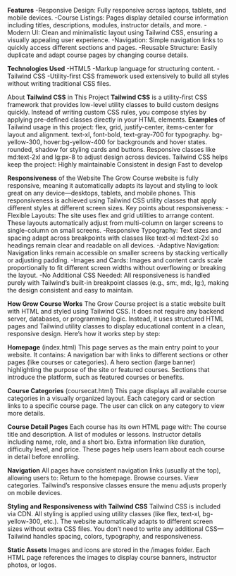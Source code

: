 **Features**
-Responsive Design:
  Fully responsive across laptops, tablets, and mobile devices.
-Course Listings:
  Pages display detailed course information including titles, descriptions, modules, instructor details, and more.
-Modern UI:
  Clean and minimalistic layout using Tailwind CSS, ensuring a visually appealing user experience.
-Navigation:
  Simple navigation links to quickly access different sections and pages.
-Reusable Structure:
  Easily duplicate and adapt course pages by changing course details.

**Technologies Used**
-HTML5
-Markup language for structuring content.
-Tailwind CSS
-Utility-first CSS framework used extensively to build all styles without writing traditional CSS files.

About **Tailwind CSS** in This Project
**Tailwind CSS** is a utility-first CSS framework that provides low-level utility classes to build custom designs quickly.
Instead of writing custom CSS rules, you compose styles by applying pre-defined classes directly in your HTML elements.
**Examples** of Tailwind usage in this project:
flex, grid, justify-center, items-center for layout and alignment.
text-xl, font-bold, text-gray-700 for typography.
bg-yellow-300, hover:bg-yellow-400 for backgrounds and hover states.
rounded, shadow for styling cards and buttons.
Responsive classes like md:text-2xl and lg:px-8 to adjust design across devices.
Tailwind CSS helps keep the project:
Highly maintainable
Consistent in design
Fast to develop

**Responsiveness** of the Website
The Grow Course website is fully responsive, meaning it automatically adapts its layout and styling to look great on any device—desktops, tablets, and mobile phones.
This responsiveness is achieved using Tailwind CSS utility classes that apply different styles at different screen sizes.
Key points about responsiveness:
-Flexible Layouts:
The site uses flex and grid utilities to arrange content. These layouts automatically adjust from multi-column on larger screens to single-column on small screens.
-Responsive Typography:
Text sizes and spacing adapt across breakpoints with classes like text-xl md:text-2xl so headings remain clear and readable on all devices.
-Adaptive Navigation:
Navigation links remain accessible on smaller screens by stacking vertically or adjusting padding.
-Images and Cards:
Images and content cards scale proportionally to fit different screen widths without overflowing or breaking the layout.
-No Additional CSS Needed:
All responsiveness is handled purely with Tailwind’s built-in breakpoint classes (e.g., sm:, md:, lg:), making the design consistent and easy to maintain.

**How Grow Course Works**
The Grow Course project is a static website built with HTML and styled using Tailwind CSS. It does not require any backend server, databases, or programming logic. Instead, it uses structured HTML pages and Tailwind utility classes to display educational content in a clean, responsive design.
Here’s how it works step by step:

**Homepage** (index.html)
This page serves as the main entry point to your website.
It contains:
A navigation bar with links to different sections or other pages (like courses or categories).
A hero section (large banner) highlighting the purpose of the site or featured courses.
Sections that introduce the platform, such as featured courses or benefits.

**Course Categories** (coursecat.html)
This page displays all available course categories in a visually organized layout.
Each category card or section links to a specific course page.
The user can click on any category to view more details.

**Course Detail Pages**
Each course has its own HTML page with:
The course title and description.
A list of modules or lessons.
Instructor details including name, role, and a short bio.
Extra information like duration, difficulty level, and price.
These pages help users learn about each course in detail before enrolling.

**Navigation**
All pages have consistent navigation links (usually at the top), allowing users to:
Return to the homepage.
Browse courses.
View categories.
Tailwind’s responsive classes ensure the menu adjusts properly on mobile devices.

**Styling and Responsiveness with Tailwind CSS**
Tailwind CSS is included via CDN.
All styling is applied using utility classes (like flex, text-xl, bg-yellow-300, etc.).
The website automatically adapts to different screen sizes without extra CSS files.
You don’t need to write any additional CSS—Tailwind handles spacing, colors, typography, and responsiveness.

**Static Assets**
Images and icons are stored in the /images folder.
Each HTML page references the images to display course banners, instructor photos, or logos.



